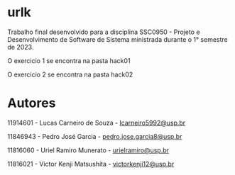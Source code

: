 # urlk

Trabalho final desenvolvido para a disciplina SSC0950 - Projeto e Desenvolvimento de Software de Sistema ministrada durante o 1° semestre de 2023.

O exercicio 1 se encontra na pasta hack01

O exercicio 2 se encontra na pasta hack02
 
# Autores

11914601 - Lucas Carneiro de Souza - lcarneiro5992@usp.br

11846943 - Pedro José Garcia       - pedro.jose.garcia8@usp.br

11816060 - Uriel Ramiro Munerato   - urielramiro@usp.br

11816021 - Victor Kenji Matsushita - victorkenji12@usp.br


